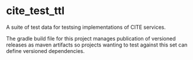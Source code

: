 # cite_test_ttl


A suite of test data for testsing implementations of CITE services.

The gradle build file for this project manages publication of versioned releases as maven artifacts so projects wanting to test against this set can define versioned dependencies.

